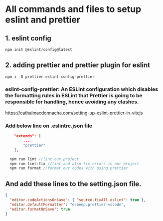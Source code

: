 # All commands and files to setup eslint and prettier

## 1. eslint config

```javascript
npm init @eslint/config@latest
```

## 2. adding prettier and prettier plugin for eslint

```javascript
npm i -D prettier eslint-config-prettier
```

### **eslint-config-prettier:** An ESLint configuration which disables the formatting rules in ESLint that Prettier is going to be responsible for handling, hence avoiding any clashes.

https://cathalmacdonnacha.com/setting-up-eslint-prettier-in-vitejs

### Add below line on .eslintrc.json file

```json
    "extends": [
        ...
        "prettier"
    ],
```

```javascript
  npm run lint //lint our project
  npm run lint:fix //lint and also fix errors in our project
  npm run format //format our codes with using prettier
```

## And add these lines to the setting.json file.

```json
{
  "editor.codeActionsOnSave": { "source.fixAll.eslint": true },
  "editor.defaultFormatter": "esbenp.prettier-vscode",
  "editor.formatOnSave": true
}
```
